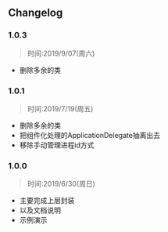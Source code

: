 ## Changelog

### 1.0.3
> 时间:2019/9/07(周六)

* 删除多余的类

### 1.0.1
> 时间:2019/7/19(周五)

* 删除多余的类
* 把组件化处理的ApplicationDelegate抽离出去
* 移除手动管理进程id方式

### 1.0.0
> 时间:2019/6/30(周日)

* 主要完成上层封装
* 以及文档说明
* 示例演示
